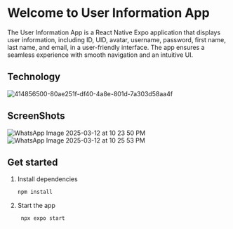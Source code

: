 # Welcome to User Information App 
The User Information App is a React Native Expo application that displays user information, including ID, UID, avatar, username, password, first name, last name, and email, in a user-friendly interface. The app ensures a seamless experience with smooth navigation and an intuitive UI.

## Technology 
![414856500-80ae251f-df40-4a8e-801d-7a303d58aa4f](https://github.com/user-attachments/assets/0f3beed3-77c7-48fa-8587-e3f53af25a22)

## ScreenShots
![WhatsApp Image 2025-03-12 at 10 23 50 PM](https://github.com/user-attachments/assets/5e0505ec-d823-45fb-a016-01f0e52137ca)
![WhatsApp Image 2025-03-12 at 10 25 53 PM](https://github.com/user-attachments/assets/3af48897-c09e-4a98-9705-780fe665b6c3)

## Get started

1. Install dependencies

   ```bash
   npm install
   ```

2. Start the app

   ```bash
    npx expo start
   ```

